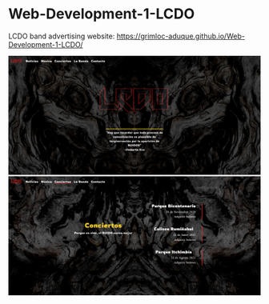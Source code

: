 # Web-Development-1-LCDO

LCDO band advertising website: https://grimloc-aduque.github.io/Web-Development-1-LCDO/

<img src="https://github.com/grimloc-aduque/Web-Development-1-LCDO/blob/master/git_images/inicio.png" style="width:600px;"/>

<img src="https://github.com/grimloc-aduque/Web-Development-1-LCDO/blob/master/git_images/conciertos.png" style="width:600px;"/>
